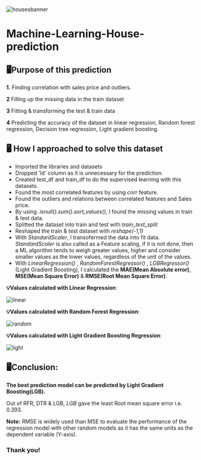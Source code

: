 ![housesbanner](https://user-images.githubusercontent.com/98269318/191279386-02ca09a5-dfbf-4d95-8b3d-537b5b060531.png)
# Machine-Learning-House-prediction

## 🖥️Purpose of this prediction
**1.** Finding correlation with sales price and outliers.

**2** Filling up the missing data in the train dataset

**3** Fitting & transforming the test & train data

**4** Predicting the accuracy of the dataset in linear regression, Random forest regression, Decision tree regression, Light gradient boosting.

## 🖥️ How I approached to solve this dataset
- Imported the libraries and datasets
- Dropped 'Id' column as it is unnecessary for the prediction.
- Created test_df and train_df to do the supervised learning with this datasets.
- Found the most correlated features by using *corr* feature.
- Found the outliers and relations between correlated features and Sales price.
- By using *.isnull().sum().sort_values()*, I found the missing values in train & test data.
- Splitted the dataset into train and test with *train_test_split* 
- Reshaped the train & test dataset with *reshape(-1,1)*
- With *StandardScaler*, I transofermed the data into fit data. *StandardScaler* is also called as a Feature scaling, if it is not done, then a ML algorithm tends to weigh greater values, higher and consider smaller values as the lower values, regardless of the unit of the values.
- With *LinearRegression()* , *RandomForestRegressor()*  , *LGBRegressor()* (Light Gradient Boosting), I calculated the **MAE(Mean Absolute error)**, **MSE(Mean Square Error)** & **RMSE(Root Mean Square Error)**. 

**💡Values calculated with Linear Regression**:

![linear](https://user-images.githubusercontent.com/98269318/193422748-5593fafa-7c60-4d17-8ef1-6ef0dd7dbd7c.png)

**💡Values calculated with Random Forest Regression**:

![random](https://user-images.githubusercontent.com/98269318/193423329-78c924f3-2d9b-465d-a3a2-a9ad448ec499.png)

**💡Values calculated with Light Gradient Boosting Regression**:

![light](https://user-images.githubusercontent.com/98269318/193423372-7b1b8b29-d6b7-4906-8800-6753559499d0.png)

## 🖥️Conclusion:

**The best prediction model can be predicted by Light Gradient Boosting(LGB).**

Out of RFR, DTR & LGB, *LGB* gave the least Root mean square error i.e. 0.393.

**Note:** RMSE is widely used than MSE to evaluate the performance of the regression model with other random models as it has the same units as the dependent variable (Y-axis).

### Thank you!
